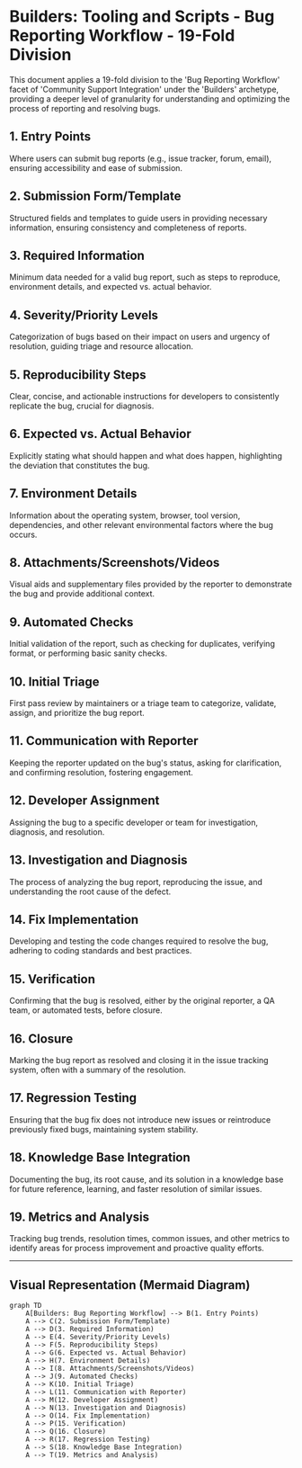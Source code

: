 # Builders: Tooling and Scripts - Bug Reporting Workflow - 19-Fold Division

This document applies a 19-fold division to the 'Bug Reporting Workflow' facet of 'Community Support Integration' under the 'Builders' archetype, providing a deeper level of granularity for understanding and optimizing the process of reporting and resolving bugs.

## 1. Entry Points

Where users can submit bug reports (e.g., issue tracker, forum, email), ensuring accessibility and ease of submission.

## 2. Submission Form/Template

Structured fields and templates to guide users in providing necessary information, ensuring consistency and completeness of reports.

## 3. Required Information

Minimum data needed for a valid bug report, such as steps to reproduce, environment details, and expected vs. actual behavior.

## 4. Severity/Priority Levels

Categorization of bugs based on their impact on users and urgency of resolution, guiding triage and resource allocation.

## 5. Reproducibility Steps

Clear, concise, and actionable instructions for developers to consistently replicate the bug, crucial for diagnosis.

## 6. Expected vs. Actual Behavior

Explicitly stating what should happen and what does happen, highlighting the deviation that constitutes the bug.

## 7. Environment Details

Information about the operating system, browser, tool version, dependencies, and other relevant environmental factors where the bug occurs.

## 8. Attachments/Screenshots/Videos

Visual aids and supplementary files provided by the reporter to demonstrate the bug and provide additional context.

## 9. Automated Checks

Initial validation of the report, such as checking for duplicates, verifying format, or performing basic sanity checks.

## 10. Initial Triage

First pass review by maintainers or a triage team to categorize, validate, assign, and prioritize the bug report.

## 11. Communication with Reporter

Keeping the reporter updated on the bug's status, asking for clarification, and confirming resolution, fostering engagement.

## 12. Developer Assignment

Assigning the bug to a specific developer or team for investigation, diagnosis, and resolution.

## 13. Investigation and Diagnosis

The process of analyzing the bug report, reproducing the issue, and understanding the root cause of the defect.

## 14. Fix Implementation

Developing and testing the code changes required to resolve the bug, adhering to coding standards and best practices.

## 15. Verification

Confirming that the bug is resolved, either by the original reporter, a QA team, or automated tests, before closure.

## 16. Closure

Marking the bug report as resolved and closing it in the issue tracking system, often with a summary of the resolution.

## 17. Regression Testing

Ensuring that the bug fix does not introduce new issues or reintroduce previously fixed bugs, maintaining system stability.

## 18. Knowledge Base Integration

Documenting the bug, its root cause, and its solution in a knowledge base for future reference, learning, and faster resolution of similar issues.

## 19. Metrics and Analysis

Tracking bug trends, resolution times, common issues, and other metrics to identify areas for process improvement and proactive quality efforts.

---

## Visual Representation (Mermaid Diagram)

```mermaid
graph TD
    A[Builders: Bug Reporting Workflow] --> B(1. Entry Points)
    A --> C(2. Submission Form/Template)
    A --> D(3. Required Information)
    A --> E(4. Severity/Priority Levels)
    A --> F(5. Reproducibility Steps)
    A --> G(6. Expected vs. Actual Behavior)
    A --> H(7. Environment Details)
    A --> I(8. Attachments/Screenshots/Videos)
    A --> J(9. Automated Checks)
    A --> K(10. Initial Triage)
    A --> L(11. Communication with Reporter)
    A --> M(12. Developer Assignment)
    A --> N(13. Investigation and Diagnosis)
    A --> O(14. Fix Implementation)
    A --> P(15. Verification)
    A --> Q(16. Closure)
    A --> R(17. Regression Testing)
    A --> S(18. Knowledge Base Integration)
    A --> T(19. Metrics and Analysis)
```
